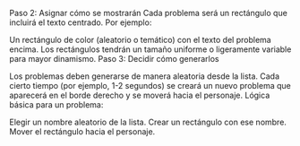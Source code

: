 Paso 2: Asignar cómo se mostrarán
Cada problema será un rectángulo que incluirá el texto centrado. Por ejemplo:

Un rectángulo de color (aleatorio o temático) con el texto del problema encima.
Los rectángulos tendrán un tamaño uniforme o ligeramente variable para mayor dinamismo.
Paso 3: Decidir cómo generarlos

Los problemas deben generarse de manera aleatoria desde la lista.
Cada cierto tiempo (por ejemplo, 1-2 segundos) se creará un nuevo problema que aparecerá en el borde derecho y se moverá hacia el personaje.
Lógica básica para un problema:

Elegir un nombre aleatorio de la lista.
Crear un rectángulo con ese nombre.
Mover el rectángulo hacia el personaje.
